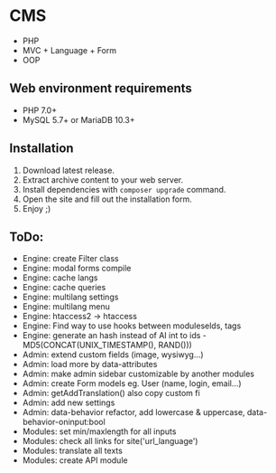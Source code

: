 # CMS
* PHP
* MVC + Language + Form
* OOP

## Web environment requirements
* PHP 7.0+
* MySQL 5.7+ or MariaDB 10.3+

## Installation
1. Download latest release.
2. Extract archive content to your web server.
3. Install dependencies with `composer upgrade` command.
4. Open the site and fill out the installation form.
5. Enjoy ;)

## ToDo:
* Engine: create Filter class
* Engine: modal forms compile
* Engine: cache langs
* Engine: cache queries
* Engine: multilang settings
* Engine: multilang menu
* Engine: htaccess2 -> htaccess
* Engine: Find way to use hooks between moduleselds, tags
* Engine: generate an hash instead of AI int to ids - MD5(CONCAT(UNIX_TIMESTAMP(), RAND()))
* Admin: extend custom fields (image, wysiwyg...)
* Admin: load more by data-attributes
* Admin: make admin sidebar customizable by another modules
* Admin: create Form models eg. User (name, login, email...)
* Admin: getAddTranslation() also copy custom fi
* Admin: add new settings
* Admin: data-behavior refactor, add lowercase & uppercase, data-behavior-oninput:bool
* Modules: set min/maxlength for all inputs
* Modules: check all links for site('url_language')
* Modules: translate all texts
* Modules: create API module
